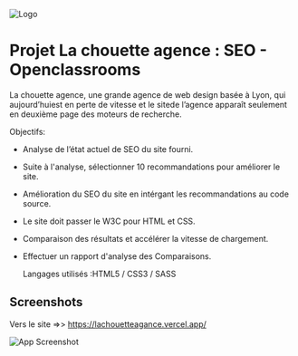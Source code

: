 ![Logo](https://camo.githubusercontent.com/af2795f819d438264181f3b7bedae50a714adb772b8e5a9e0cd1d65221008867/68747470733a2f2f7777772e617765736f6d6573637265656e73686f742e636f6d2f6170692f76312f64657374696e6174696f6e2f696d6167652f73686f773f496d6167654b65793d746d2d31303037362d33373032362d6536343464623632393537333365636165323466653762326231333666303732)


# Projet La chouette agence : SEO - Openclassrooms

La chouette agence, une grande agence de web design basée à Lyon, qui aujourd’huiest en perte de vitesse et le sitede l’agence apparaît seulement en deuxième page des moteurs de recherche. 

Objectifs:

* Analyse de l’état actuel de SEO du site fourni.
* Suite à l'analyse, sélectionner 10 recommandations pour améliorer le site.
* Amélioration du SEO du site en intérgant les recommandations au code source.
* Le site doit passer le W3C pour HTML et CSS.
* Comparaison des résultats et accélérer la vitesse de chargement.
* Effectuer un rapport d'analyse des Comparaisons.

    Langages utilisés :HTML5 / CSS3 / SASS



## Screenshots

Vers le site =>> https://lachouetteagance.vercel.app/

![App Screenshot](https://camo.githubusercontent.com/aebbe60d22b67ec824868c8a2a3358fad571615d161a1a906433c2c502694c0f/68747470733a2f2f7777772e617765736f6d6573637265656e73686f742e636f6d2f6170692f76312f64657374696e6174696f6e2f696d6167652f73686f773f496d6167654b65793d746d2d31303037362d33373032372d6238313332396133666530623761383062383836323031633139636130356436)
